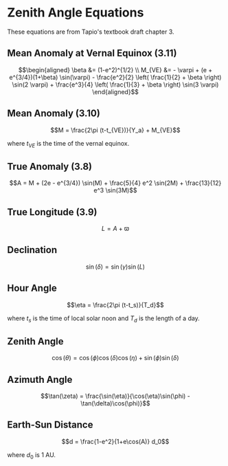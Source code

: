 # Zenith Angle Equations
These equations are from Tapio's textbook draft chapter 3.

## Mean Anomaly at Vernal Equinox (3.11)
```math
\begin{aligned}
\beta &= (1-e^2)^{1/2} \\
M_{VE} &= - \varpi + (e + e^{3/4})(1+\beta) \sin(\varpi) - \frac{e^2}{2} \left( \frac{1}{2} + \beta \right) \sin(2 \varpi) + \frac{e^3}{4} \left( \frac{1}{3} + \beta \right) \sin(3 \varpi)
\end{aligned}
```

## Mean Anomaly (3.10)
```math
M = \frac{2\pi (t-t_{VE})}{Y_a} + M_{VE}
```
where $t_{VE}$ is the time of the vernal equinox.

## True Anomaly (3.8)
```math
A = M + (2e - e^{3/4}) \sin(M) + \frac{5}{4} e^2 \sin(2M) + \frac{13}{12} e^3 \sin(3M)
```

## True Longitude (3.9)
```math
L = A + \varpi
```

## Declination
```math
\sin(\delta) = \sin(\gamma) \sin(L)
```

## Hour Angle
```math
\eta = \frac{2\pi (t-t_s)}{T_d}
```
where $t_s$ is the time of local solar noon and $T_d$ is the length of a day.

## Zenith Angle
```math
\cos(\theta) = \cos(\phi) \cos(\delta) \cos(\eta) + \sin(\phi) \sin(\delta)
```

## Azimuth Angle
```math
\tan(\zeta) = \frac{\sin(\eta)}{\cos(\eta)\sin(\phi) - \tan(\delta)\cos(\phi)}
```

## Earth-Sun Distance
```math
d = \frac{1-e^2}{1+e\cos(A)} d_0
```
where $d_0$ is 1 AU.